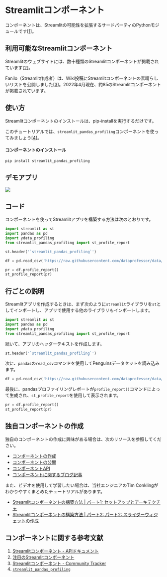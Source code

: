 # Streamlitコンポーネント

コンポーネントは、Streamlitの可能性を拡張するサードパーティのPythonモジュールです\[[1](https://docs.streamlit.io/library/components)]。

## 利用可能なStreamlitコンポーネント

Streamlitのウェブサイトには、数十種類のStreamlitコンポーネントが掲載されています\[[2](https://streamlit.io/components)]。

Fanilo（Streamlit作成者）は、Wiki投稿にStreamlitコンポーネントの素晴らしいリストを公開しました\[[3](https://discuss.streamlit.io/t/streamlit-components-community-tracker/4634)]。2022年4月現在、約85のStreamlitコンポーネントが掲載されています。

## 使い方

Streamlitコンポーネントのインストールは、pip-installを実行するだけです。

このチュートリアルでは、`streamlit_pandas_profiling`コンポーネントを使ってみましょう\[[4](https://share.streamlit.io/okld/streamlit-gallery/main?p=pandas-profiling)]。

#### コンポーネントのインストール

```bash
pip install streamlit_pandas_profiling
```

## デモアプリ

[![](https://static.streamlit.io/badges/streamlit_badge_black_white.svg)](https://share.streamlit.io/dataprofessor/streamlit-components/ "Streamlitアプリ")

## コード

コンポーネントを使ってStreamlitアプリを構築する方法は次のとおりです。

```python
import streamlit as st
import pandas as pd
import ydata_profiling
from streamlit_pandas_profiling import st_profile_report

st.header('`streamlit_pandas_profiling`')

df = pd.read_csv('https://raw.githubusercontent.com/dataprofessor/data/master/penguins_cleaned.csv')

pr = df.profile_report()
st_profile_report(pr)
```

## 行ごとの説明

Streamlitアプリを作成するときは、まず次のように`streamlit`ライブラリを`st`としてインポートし、アプリで使用する他のライブラリもインポートします。

```python
import streamlit as st
import pandas as pd
import ydata_profiling
from streamlit_pandas_profiling import st_profile_report
```

続いて、アプリのヘッダーテキストを作成します。

```python
st.header('`streamlit_pandas_profiling`')
```

次に、`pandas`の`read_csv`コマンドを使用してPenguinsデータセットを読み込みます。

```python
df = pd.read_csv('https://raw.githubusercontent.com/dataprofessor/data/master/penguins_cleaned.csv')
```

最後に、pandasプロファイリングレポートが`profile_report()`コマンドによって生成され、`st_profile_report`を使用して表示されます。

```python
pr = df.profile_report()
st_profile_report(pr)
```

## 独自コンポーネントの作成

独自のコンポーネントの作成に興味がある場合は、次のリソースを参照してください。

- [コンポーネントの作成](https://docs.streamlit.io/library/components/create)
- [コンポーネントの公開](https://docs.streamlit.io/library/components/publish)
- [コンポーネントAPI](https://docs.streamlit.io/library/components/components-api)
- [コンポーネントに関するブログ記事](https://blog.streamlit.io/introducing-streamlit-components/)

また、ビデオを使用して学習したい場合は、当社エンジニアのTim Conklingがわかりやすくまとめたチュートリアルがあります。

- [Streamlitコンポーネントの構築方法 \| パート1:](https://youtu.be/BuD3gILJW-Q)[ ](https://youtu.be/BuD3gILJW-Q)[セットアップとアーキテクチャ](https://youtu.be/BuD3gILJW-Q)
- [Streamlitコンポーネントの構築方法 \| パート2:](https://youtu.be/QjccJl_7Jco)[ ](https://youtu.be/QjccJl_7Jco)[パート2:](https://youtu.be/QjccJl_7Jco)[ ](https://youtu.be/QjccJl_7Jco)[スライダーウィジェットの作成](https://youtu.be/QjccJl_7Jco)

## コンポーネントに関する参考文献

1. [Streamlitコンポーネント - APIドキュメント](https://docs.streamlit.io/library/components)
2. [注目のStreamlitコンポーネント](https://streamlit.io/components)
3. [Streamlitコンポーネント - Community Tracker](https://discuss.streamlit.io/t/streamlit-components-community-tracker/4634)
4. [`streamlit_pandas_profiling`](https://share.streamlit.io/okld/streamlit-gallery/main?p=pandas-profiling)